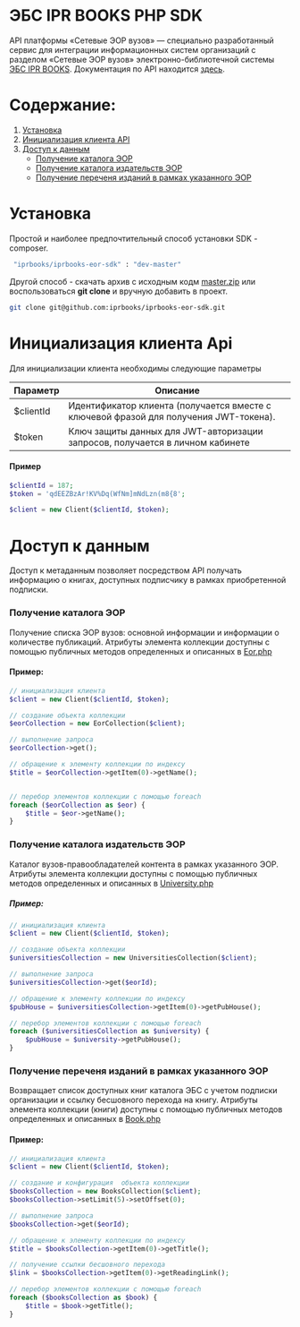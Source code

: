 # ЭБС IPR BOOKS PHP SDK

API платформы «Сетевые ЭОР вузов» — специально разработанный сервис для интеграции информационных систем организаций с разделом «Сетевые ЭОР вузов» электронно-библиотечной системы [ЭБС IPR BOOKS](http://www.iprbookshop.ru/). Документация по API находится [здесь](https://eorapi.iprbooks.ru/documentation/base).


# Содержание:

1. [Установка](#1)
2. [Инициализация клиента API](#2)
3. [Доступ к данным](#3)
    * [Получение каталога ЭОР](#31)
    * [Получение каталога издательств ЭОР](#32)
    * [Получение переченя изданий в рамках указанного ЭОР](#33)

<a name="1"><h1>Установка</h1></a>
Простой и наиболее предпочтительный способ установки SDK - composer.
```sh
 "iprbooks/iprbooks-eor-sdk" : "dev-master"
```

Другой способ - скачать архив с исходным кодм [master.zip](https://github.com/iprbooks/iprbooks-eor-sdk/archive/master.zip)
или воспользоваться **git clone** и вручную добавить в проект.
```sh
git clone git@github.com:iprbooks/iprbooks-eor-sdk.git
```

<a name="2"><h1>Инициализация клиента Api</h1></a>
Для инициализации клиента необходимы следующие параметры

| Параметр  | Описание |
| --------  | -------- |
| $clientId | Идентификатор клиента (получается вместе с ключевой фразой для получения JWT-токена). |
| $token    | Ключ защиты данных для JWT-авторизации запросов, получается в личном кабинете |

#### Пример
```php
$clientId = 187;
$token = 'qdEEZBzAr!KV%Dq(WfNm]mNdLzn(m8{8';

$client = new Client($clientId, $token);
```


<a name="3"><h1>Доступ к данным</h1></a>
Доступ к метаданным позволяет посредством API получать информацию о книгах, доступных подписчику
в рамках приобретенной подписки.


<a name="31"><h3>Получение каталога ЭОР</h3></a>
Получение списка ЭОР вузов: основной информации и информации о количестве публикаций.
Атрибуты элемента коллекции доступны с помощью публичных методов определенных и описанных в
[Eor.php](https://github.com/iprbooks/iprbooks-eor-sdk/blob/master/src/models/Eor.php)
#### Пример:
```php
// инициализация клиента
$client = new Client($clientId, $token);

// создание объекта коллекции
$eorCollection = new EorCollection($client);

// выполнение запроса
$eorCollection->get();

// обращение к элементу коллекции по индексу
$title = $eorCollection->getItem(0)->getName();


// перебор элементов коллекции с помощью foreach
foreach ($eorCollection as $eor) {
    $title = $eor->getName();
}
``` 

<a name="32"><h3>Получение каталога издательств ЭОР</h3></a>
Каталог вузов-правообладателей контента в рамках указанного ЭОР.
Атрибуты элемента коллекции доступны с помощью публичных методов определенных и описанных в
[University.php](https://github.com/iprbooks/iprbooks-eor-sdk/blob/master/src/models/University.php)
##### Пример:
```php
// инициализация клиента
$client = new Client($clientId, $token);

// создание объекта коллекции
$universitiesCollection = new UniversitiesCollection($client);

// выполнение запроса
$universitiesCollection->get($eorId);

// обращение к элементу коллекции по индексу
$pubHouse = $universitiesCollection->getItem(0)->getPubHouse();

// перебор элементов коллекции с помощью foreach
foreach ($universitiesCollection as $university) {
    $pubHouse = $university->getPubHouse();
}
```


<a name="33"><h3>Получение переченя изданий в рамках указанного ЭОР</h3></a>
Возвращает список доступных книг каталога ЭБС с учетом подписки организации и ссылку бесшовного перехода на книгу.
Атрибуты элемента коллекции (книги) доступны с помощью публичных методов определенных и описанных в
[Book.php](https://github.com/iprbooks/iprbooks-eor-sdk/blob/master/src/models/Book.php)
#### Пример:
```php
// инициализация клиента
$client = new Client($clientId, $token);

// создание и конфигурация  объекта коллекции
$booksCollection = new BooksCollection($client);
$booksCollection->setLimit(5)->setOffset(0);

// выполнение запроса
$booksCollection->get($eorId);

// обращение к элементу коллекции по индексу
$title = $booksCollection->getItem(0)->getTitle();

// получение ссылки бесшовного перехода
$link = $booksCollection->getItem(0)->getReadingLink();

// перебор элементов коллекции с помощью foreach
foreach ($booksCollection as $book) {
    $title = $book->getTitle();
}

```
